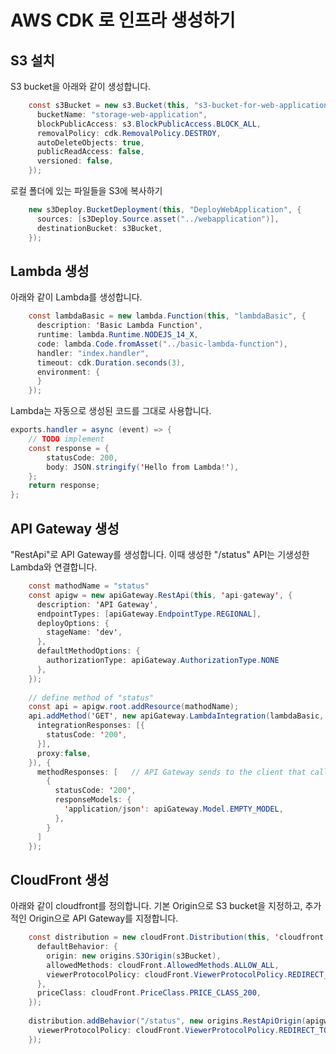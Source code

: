 # AWS CDK 로 인프라 생성하기 

## S3 설치 

S3 bucket을 아래와 같이 생성합니다. 

```java
    const s3Bucket = new s3.Bucket(this, "s3-bucket-for-web-application",{
      bucketName: "storage-web-application",
      blockPublicAccess: s3.BlockPublicAccess.BLOCK_ALL,
      removalPolicy: cdk.RemovalPolicy.DESTROY,
      autoDeleteObjects: true,
      publicReadAccess: false,
      versioned: false,
    });
```    

로컬 폴더에 있는 파일들을 S3에 복사하기 

```java
    new s3Deploy.BucketDeployment(this, "DeployWebApplication", {
      sources: [s3Deploy.Source.asset("../webapplication")],
      destinationBucket: s3Bucket,
    });
```    

## Lambda 생성

아래와 같이 Lambda를 생성합니다. 

```java
    const lambdaBasic = new lambda.Function(this, "lambdaBasic", {
      description: 'Basic Lambda Function',
      runtime: lambda.Runtime.NODEJS_14_X, 
      code: lambda.Code.fromAsset("../basic-lambda-function"), 
      handler: "index.handler", 
      timeout: cdk.Duration.seconds(3),
      environment: {
      }
    }); 
```

Lambda는 자동으로 생성된 코드를 그대로 사용합니다. 

```java
exports.handler = async (event) => {
    // TODO implement
    const response = {
        statusCode: 200,
        body: JSON.stringify('Hello from Lambda!'),
    };
    return response;
};
```

## API Gateway 생성

"RestApi"로 API Gateway를 생성합니다. 이때 생성한 "/status" API는 기생성한 Lambda와 연결합니다. 

```java
    const mathodName = "status"
    const apigw = new apiGateway.RestApi(this, 'api-gateway', {
      description: 'API Gateway',
      endpointTypes: [apiGateway.EndpointType.REGIONAL],
      deployOptions: {
        stageName: 'dev',
      },
      defaultMethodOptions: {
        authorizationType: apiGateway.AuthorizationType.NONE
      },
    }); 
    
    // define method of "status"
    const api = apigw.root.addResource(mathodName);
    api.addMethod('GET', new apiGateway.LambdaIntegration(lambdaBasic, {
      integrationResponses: [{
        statusCode: '200',
      }], 
      proxy:false, 
    }), {
      methodResponses: [   // API Gateway sends to the client that called a method.
        {
          statusCode: '200',
          responseModels: {
            'application/json': apiGateway.Model.EMPTY_MODEL,
          }, 
        }
      ]
    }); 
```

## CloudFront 생성

아래와 같이 cloudfront를 정의합니다. 기본 Origin으로 S3 bucket을 지정하고, 추가적인 Origin으로 API Gateway를 지정합니다. 

```java
    const distribution = new cloudFront.Distribution(this, 'cloudfront', {
      defaultBehavior: {
        origin: new origins.S3Origin(s3Bucket),
        allowedMethods: cloudFront.AllowedMethods.ALLOW_ALL,
        viewerProtocolPolicy: cloudFront.ViewerProtocolPolicy.REDIRECT_TO_HTTPS,
      },
      priceClass: cloudFront.PriceClass.PRICE_CLASS_200,  
    });
    
    distribution.addBehavior("/status", new origins.RestApiOrigin(apigw), {
      viewerProtocolPolicy: cloudFront.ViewerProtocolPolicy.REDIRECT_TO_HTTPS,
    });  
```    
